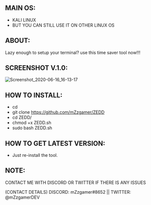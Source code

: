 ## MAIN OS: 
- KALI LINUX
- BUT YOU CAN STILL USE IT ON OTHER LINUX OS
## ABOUT:
Lazy enough to setup your terminal? use this time saver tool now!!!
## SCREENSHOT V.1.0:
![Screenshot_2020-06-16_16-13-17](https://user-images.githubusercontent.com/66206932/84749284-4b8bac00-afa9-11ea-9943-f3ed448957e7.png)
## HOW TO INSTALL:
- cd
- git clone https://github.com/mZzgamer/ZEDD
- cd ZEDD/
- chmod +x ZEDD.sh
- sudo bash ZEDD.sh
## HOW TO GET LATEST VERSION:
- Just re-install the tool.
## NOTE:
CONTACT ME WITH DISCORD OR TWITTER IF THERE IS ANY ISSUES

(CONTACT DETAILS)
DISCORD: mZzgamer#8652 ||
TWITTER: @mZzgamerDEV
